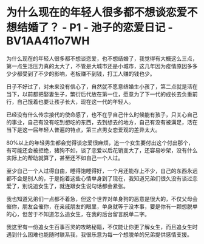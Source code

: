 # 为什么现在的年轻人很多都不想谈恋爱不想结婚了？ - P1 - 池子的恋爱日记 - BV1AA411o7WH

为什么现在的年轻人很多都不想谈恋爱，也不想结婚了，我觉得有大概这么三点，第一点生活压力真的太大了，不管是大城市还是小城市，这几年因为疫情原因多多少少都受到了不少的影响，老板赚不到钱，打工人赚的钱也少。

日子不好过了，对未来没有信心了，自然就不愿意结婚生小孩了，第二点就是活在当下，以前都把娶妻生子，繁衍后代放在第一位，愿意为了下一代的成长去负重前行，自己饿着也要让孩子长大，现在这一代的年轻人。

已经没有什么传宗接代的使命感了，也不在乎自己什么时候能有孩子，只关心自己的事业，自己有没有吃到想吃的东西，去到想去的地方，自己有没有被满足，活在当下是这一届年轻人普遍的特点，第三点男女恋爱观的差异太大。

80%以上的年轻男生都会觉得谈恋爱很麻烦，追一个女生要付出这个付出那个，有可能还会被拒绝，猪狗不如，谈了恋爱以后花销变大了，还容易吵架，没有什么实际上的帮助就算了，甚至还不如自己一个人过。

至少自己一个人过得自由，睡得饱睡得好，一个月还能存上不少，自己的东西永远都不会是别人的，于是抱着这些心情单身到了现在，我知道兄弟们很久没有谈过恋爱了，别说追女生了，就连跟女生说句话都会紧张。

我也知道兄弟们一点都不着急，但这个世界对单身狗的恶意是很大的，不仅父母会催你，朋友会催你，在亲戚朋友的眼里，单身就等于没本事，要是你有一颗想脱单的心，但苦于不知道怎么追女生，在我的后台留言脱单二字。

我这里有一份追女生百事百灵的攻略秘籍，不仅能让你更了解女生，而且追女生时遇到什么困难也能随时联系我，我很乐意为每一个想脱单的兄弟提供感情支援。